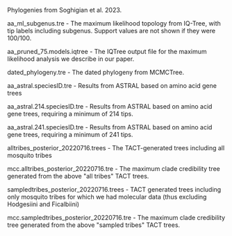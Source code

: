 Phylogenies from Soghigian et al. 2023.

aa_ml_subgenus.tre - The maximum likelihood topology from IQ-Tree, with tip labels including subgenus. Support values are not shown if they were 100/100.

aa_pruned_75.models.iqtree - The IQTree output file for the maximum likelihood analysis we describe in our paper.

dated_phylogeny.tre - The dated phylogeny from MCMCTree.

aa_astral.speciesID.tre - Results from ASTRAL based on amino acid gene trees

aa_astral.214.speciesID.tre - Results from ASTRAL based on amino acid gene trees, requiring a minimum of 214 tips.

aa_astral.241.speciesID.tre - Results from ASTRAL based on amino acid gene trees, requiring a minimum of 241 tips.

alltribes_posterior_20220716.trees - The TACT-generated trees including all mosquito tribes

mcc.alltribes_posterior_20220716.tre - The maximum clade credibility tree generated from the above "all tribes" TACT trees.

sampledtribes_posterior_20220716.trees - TACT generated trees including only mosquito tribes for which we had molecular data (thus excluding Hodgesiini and Ficalbiini)

mcc.sampledtribes_posterior_20220716.tre - The maximum clade credibility tree generated from the above "sampled tribes" TACT trees.
